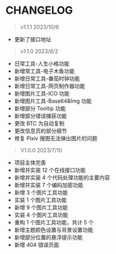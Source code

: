 # CHANGELOG

> v1.1.1 2023/10/6

- 更新了接口地址

> v1.1.0 2023/8/2

- 日常工具-人生小格功能
- 新增常工具-电子木鱼功能
- 新增日常工具-番茄时钟功能
- 新增日常工具-网页制作器功能
- 新增图片工具-ICO 功能
- 新增图片工具-Base64&Img 功能
- 新增部分 Tooltip 功能
- 新增部分错误捕获功能
- 更改 BTC 为自动复制
- 更改信息页的部分细节
- 修复 Pixiv 搜图无法弹出图片的问题

> V1.0.0 2023/7/10

- 项目主体完善
- 新增并实装 12 个在线接口功能
- 新增并实装 4 个代码处理功能的主要内容
- 新增并实装 7 个编码加密功能
- 新增 3 个图片工具功能
- 实装 1 个图片工具功能
- 新增 9 个图片工具功能
- 实装 4 个图片工具功能
- 重构 1 个图片工具功能，共计 5 个
- 新增主题颜色设置与背景设置功能
- 新增部分位置的悬浮提示功能
- 新增 404 错误页面
